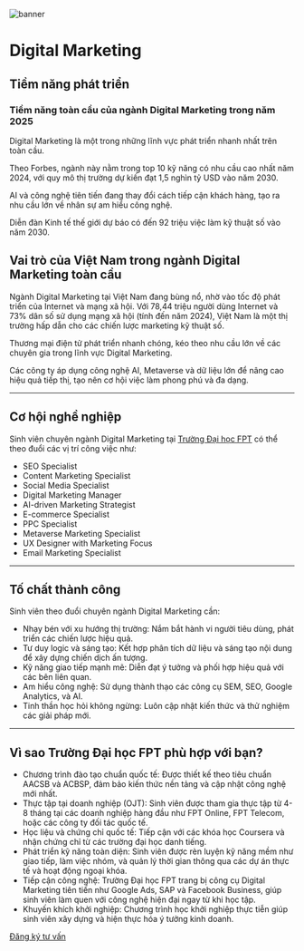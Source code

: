 ![banner](https://daihoc.fpt.edu.vn/wp-content/uploads/2025/01/header-2024-png.avif)

# Digital Marketing

## **Tiềm năng phát triển**

### **Tiềm năng toàn cầu của ngành Digital Marketing trong năm 2025**

Digital Marketing là một trong những lĩnh vực phát triển nhanh nhất trên toàn cầu.

Theo Forbes, ngành này nằm trong top 10 kỹ năng có nhu cầu cao nhất năm 2024, với quy mô thị trường dự kiến đạt 1,5 nghìn tỷ USD vào năm 2030.

AI và công nghệ tiên tiến đang thay đổi cách tiếp cận khách hàng, tạo ra nhu cầu lớn về nhân sự am hiểu công nghệ.

Diễn đàn Kinh tế thế giới dự báo có đến 92 triệu việc làm kỹ thuật số vào năm 2030.

## **Vai trò của Việt Nam trong ngành Digital Marketing toàn cầu**

Ngành Digital Marketing tại Việt Nam đang bùng nổ, nhờ vào tốc độ phát triển của Internet và mạng xã hội. Với 78,44 triệu người dùng Internet và 73% dân số sử dụng mạng xã hội (tính đến năm 2024), Việt Nam là một thị trường hấp dẫn cho các chiến lược marketing kỹ thuật số.

Thương mại điện tử phát triển nhanh chóng, kéo theo nhu cầu lớn về các chuyên gia trong lĩnh vực Digital Marketing.

Các công ty áp dụng công nghệ AI, Metaverse và dữ liệu lớn để nâng cao hiệu quả tiếp thị, tạo nên cơ hội việc làm phong phú và đa dạng.

* * *

## **Cơ hội nghề nghiệp**

Sinh viên chuyên ngành Digital Marketing tại [Trường Đại học FPT](https://daihoc.fpt.edu.vn/) có thể theo đuổi các vị trí công việc như:

- SEO Specialist
- Content Marketing Specialist
- Social Media Specialist
- Digital Marketing Manager
- AI-driven Marketing Strategist
- E-commerce Specialist
- PPC Specialist
- Metaverse Marketing Specialist
- UX Designer with Marketing Focus
- Email Marketing Specialist

* * *

## **Tố chất thành công**

Sinh viên theo đuổi chuyên ngành Digital Marketing cần:

- Nhạy bén với xu hướng thị trường: Nắm bắt hành vi người tiêu dùng, phát triển các chiến lược hiệu quả.
- Tư duy logic và sáng tạo: Kết hợp phân tích dữ liệu và sáng tạo nội dung để xây dựng chiến dịch ấn tượng.
- Kỹ năng giao tiếp mạnh mẽ: Diễn đạt ý tưởng và phối hợp hiệu quả với các bên liên quan.
- Am hiểu công nghệ: Sử dụng thành thạo các công cụ SEM, SEO, Google Analytics, và AI.
- Tinh thần học hỏi không ngừng: Luôn cập nhật kiến thức và thử nghiệm các giải pháp mới.

* * *

## **Vì sao Trường Đại học FPT phù hợp với bạn?**

- Chương trình đào tạo chuẩn quốc tế: Được thiết kế theo tiêu chuẩn AACSB và ACBSP, đảm bảo kiến thức nền tảng và cập nhật công nghệ mới nhất.
- Thực tập tại doanh nghiệp (OJT): Sinh viên được tham gia thực tập từ 4-8 tháng tại các doanh nghiệp hàng đầu như FPT Online, FPT Telecom, hoặc các công ty đối tác quốc tế.
- Học liệu và chứng chỉ quốc tế: Tiếp cận với các khóa học Coursera và nhận chứng chỉ từ các trường đại học danh tiếng.
- Phát triển kỹ năng toàn diện: Sinh viên được rèn luyện kỹ năng mềm như giao tiếp, làm việc nhóm, và quản lý thời gian thông qua các dự án thực tế và hoạt động ngoại khóa.
- Tiếp cận công nghệ: Trường Đại học FPT trang bị công cụ Digital Marketing tiên tiến như Google Ads, SAP và Facebook Business, giúp sinh viên làm quen với công nghệ hiện đại ngay từ khi học tập.
- Khuyến khích khởi nghiệp: Chương trình học khởi nghiệp thực tiễn giúp sinh viên xây dựng và hiện thực hóa ý tưởng kinh doanh.

[Đăng ký tư vấn](https://daihoc.fpt.edu.vn/dang-ky-truc-tuyen/)